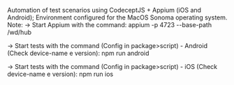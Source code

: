 Automation of test scenarios using CodeceptJS + Appium (iOS and Android);
Environment configured for the MacOS Sonoma operating system.
Note:
-> Start Appium with the command: appium -p 4723 --base-path /wd/hub

-> Start tests with the command (Config in package>script) - Android (Check device-name e version): 
npm run android

-> Start tests with the command (Config in package>script) - iOS (Check device-name e version): 
npm run ios